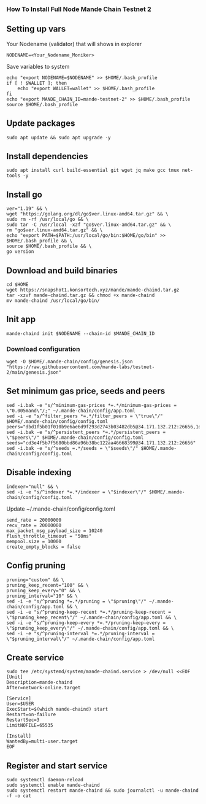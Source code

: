 ### How To Install Full Node Mande Chain Testnet 2

## Setting up vars
Your Nodename (validator) that will shows in explorer
```
NODENAME=<Your_Nodename_Moniker>
```

Save variables to system
```
echo "export NODENAME=$NODENAME" >> $HOME/.bash_profile
if [ ! $WALLET ]; then
	echo "export WALLET=wallet" >> $HOME/.bash_profile
fi
echo "export MANDE_CHAIN_ID=mande-testnet-2" >> $HOME/.bash_profile
source $HOME/.bash_profile
```

## Update packages
```
sudo apt update && sudo apt upgrade -y
```

## Install dependencies
```
sudo apt install curl build-essential git wget jq make gcc tmux net-tools -y
```

## Install go

```
ver="1.19" && \
wget "https://golang.org/dl/go$ver.linux-amd64.tar.gz" && \
sudo rm -rf /usr/local/go && \
sudo tar -C /usr/local -xzf "go$ver.linux-amd64.tar.gz" && \
rm "go$ver.linux-amd64.tar.gz" && \
echo "export PATH=$PATH:/usr/local/go/bin:$HOME/go/bin" >> $HOME/.bash_profile && \
source $HOME/.bash_profile && \
go version
```

## Download and build binaries
```
cd $HOME
wget https://snapshot1.konsortech.xyz/mande/mande-chaind.tar.gz
tar -xzvf mande-chaind.tar.gz && chmod +x mande-chaind
mv mande-chaind /usr/local/go/bin/
```

## Init app
```
mande-chaind init $NODENAME --chain-id $MANDE_CHAIN_ID
```

### Download configuration
```
wget -O $HOME/.mande-chain/config/genesis.json "https://raw.githubusercontent.com/mande-labs/testnet-2/main/genesis.json"
```

## Set minimum gas price, seeds and peers
```
sed -i.bak -e "s/^minimum-gas-prices *=.*/minimum-gas-prices = \"0.005mand\"/;" ~/.mande-chain/config/app.toml
sed -i -e "s/^filter_peers *=.*/filter_peers = \"true\"/" $HOME/.mande-chain/config/config.toml
peers="dbd1f5b01f010b9e6ae6d9f293d2743b03482db5@34.171.132.212:26656,1d1da5742bdd281f0829124ec60033f374e9ddac@34.170.16.69:26656"
sed -i.bak -e "s/^persistent_peers *=.*/persistent_peers = \"$peers\"/" $HOME/.mande-chain/config/config.toml
seeds="cd3e4f5b7f5680bbd86a96b38bc122aa46668399@34.171.132.212:26656"
sed -i.bak -e "s/^seeds =.*/seeds = \"$seeds\"/" $HOME/.mande-chain/config/config.toml
```

## Disable indexing
```
indexer="null" && \
sed -i -e "s/^indexer *=.*/indexer = \"$indexer\"/" $HOME/.mande-chain/config/config.toml
```

Update ~/.mande-chain/config/config.toml
```
send_rate = 20000000
recv_rate = 20000000
max_packet_msg_payload_size = 10240
flush_throttle_timeout = "50ms"
mempool.size = 10000
create_empty_blocks = false
```

## Config pruning
```
pruning="custom" && \
pruning_keep_recent="100" && \
pruning_keep_every="0" && \
pruning_interval="10" && \
sed -i -e "s/^pruning *=.*/pruning = \"$pruning\"/" ~/.mande-chain/config/app.toml && \
sed -i -e "s/^pruning-keep-recent *=.*/pruning-keep-recent = \"$pruning_keep_recent\"/" ~/.mande-chain/config/app.toml && \
sed -i -e "s/^pruning-keep-every *=.*/pruning-keep-every = \"$pruning_keep_every\"/" ~/.mande-chain/config/app.toml && \
sed -i -e "s/^pruning-interval *=.*/pruning-interval = \"$pruning_interval\"/" ~/.mande-chain/config/app.toml
```

## Create service
```
sudo tee /etc/systemd/system/mande-chaind.service > /dev/null <<EOF
[Unit]
Description=mande-chaind
After=network-online.target

[Service]
User=$USER
ExecStart=$(which mande-chaind) start
Restart=on-failure
RestartSec=3
LimitNOFILE=65535

[Install]
WantedBy=multi-user.target
EOF
```

## Register and start service
```
sudo systemctl daemon-reload
sudo systemctl enable mande-chaind
sudo systemctl restart mande-chaind && sudo journalctl -u mande-chaind -f -o cat
```
